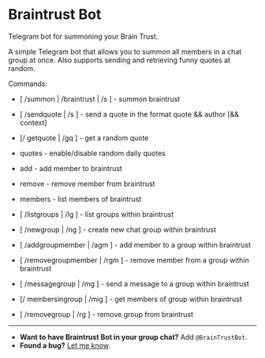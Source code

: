 # Braintrust Bot
Telegram bot for summoning your Brain Trust.

A simple Telegram bot that allows you to summon all members in a chat group at once. Also supports sending and retrieving funny quotes at random. 

Commands:
- [ /summon | /braintrust | /s ] - summon braintrust

- [ /sendquote | /s ] - send a quote in the format quote && author [&& context]
- [/ getquote | /gq ] - get a random quote
- quotes - enable/disable random daily quotes
- add - add member to braintrust
- remove - remove member from braintrust
- members - list members of braintrust
- [ /listgroups | /lg ] - list groups within braintrust
- [ /newgroup | /ng ] - create new chat group within braintrust
- [ /addgroupmember | /agm ] - add member to a group within braintrust
- [ /removegroupmember | /rgm ] - remove member from a group within braintrust
- [ /messagegroup | /mg ] - send a message to a group within braintrust
- [/ membersingroup | /mig ] - get members of group within braintrust
- [ /removegroup | /rg ] - remove group from braintrust

----
- **Want to have Braintrust Bot in your group chat?** Add `@BrainTrustBot`.
- **Found a bug?** [Let me know](https://github.com/terabyte128/braintrust-bot/issues).

